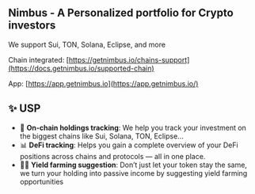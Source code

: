 ## Nimbus - A Personalized portfolio for Crypto investors

We support Sui, TON, Solana, Eclipse, and more

Chain integrated: [https://getnimbus.io/chains-support](https://docs.getnimbus.io/supported-chain)

App: [https://app.getnimbus.io](https://app.getnimbus.io/)

## ✨ USP
- 👀 **On-chain holdings tracking**: We help you track your investment on the biggest chains like Sui, Solana, TON, Eclipse...
- 📊 **DeFi tracking**: Helps you gain a complete overview of your DeFi positions across chains and protocols — all in one place.
- 👩‍🌾 **Yield farming suggestion**: Don’t just let your token stay the same, we turn your holding into passive income by suggesting yield farming opportunities
